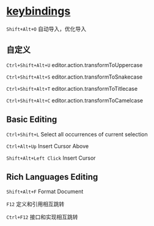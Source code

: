 # [keybindings](https://code.visualstudio.com/docs/getstarted/keybindings)

`Shift+Alt+O` 自动导入，优化导入

## 自定义

`Ctrl+Shift+Alt+U` editor.action.transformToUppercase

`Ctrl+Shift+Alt+S` editor.action.transformToSnakecase

`Ctrl+Shift+Alt+T` editor.action.transformToTitlecase

`Ctrl+Shift+Alt+C` editor.action.transformToCamelcase

## Basic Editing

`Ctrl+Shift+L` Select all occurrences of current selection

`Ctrl+Alt+Up` Insert Cursor Above

`Shift+Alt+Left Click` Insert Cursor

## Rich Languages Editing

`Shift+Alt+F` Format Document

`F12` 定义和引用相互跳转

`Ctrl+F12` 接口和实现相互跳转
